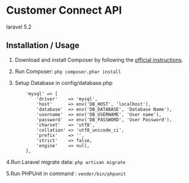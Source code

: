 # Customer Connect API

laravel 5.2

## Installation / Usage


1. Download and install Composer by following the [official instructions](https://getcomposer.org/download/).

2. Run Composer: `php composer.phar install`

3. Setup Database in config/database.php

    ```
        'mysql' => [
            'driver'    => 'mysql',
            'host'      => env('DB_HOST', 'localhost'),
            'database'  => env('DB_DATABASE', 'Database Name'),
            'username'  => env('DB_USERNAME', 'User name'),
            'password'  => env('DB_PASSWORD', 'User Password'),
            'charset'   => 'utf8',
            'collation' => 'utf8_unicode_ci',
            'prefix'    => '',
            'strict'    => false,
            'engine'    => null,
        ],	
    ```

4.Run Laravel migrate data: `php artisan migrate`

5.Run PHPUnit in command : `vendor/bin/phpunit` 